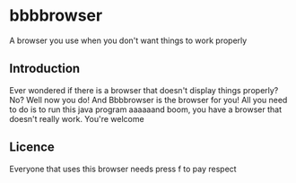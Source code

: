 # bbbbrowser
A browser you use when you don't want things to work properly

## Introduction
Ever wondered if there is a browser that doesn't display things properly?
No?
Well now you do! And Bbbbrowser is the browser for you!
All you need to do is to run this java program aaaaaand boom, you have a browser that doesn't really work.
You're welcome

## Licence
Everyone that uses this browser needs press f to pay respect
